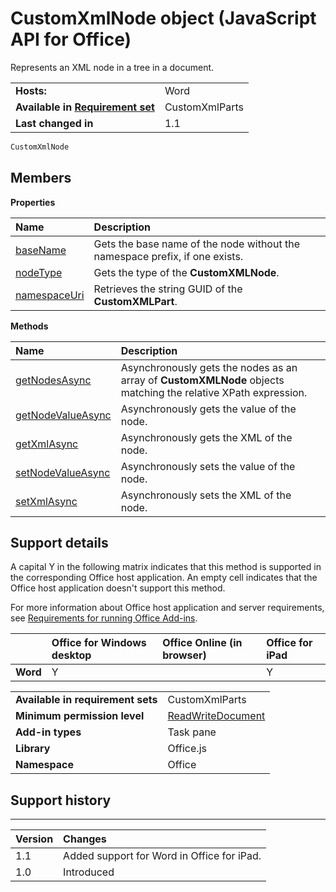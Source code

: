 
# CustomXmlNode object (JavaScript API for Office)
Represents an XML node in a tree in a document.

|||
|:-----|:-----|
|**Hosts:**|Word|
|**Available in [Requirement set](http://msdn.microsoft.com/library/6b6702f2-b0a5-46ab-a356-8dda897ca8ae%28Office.15%29.aspx)**|CustomXmlParts|
|**Last changed in**|1.1|

```js
CustomXmlNode
```


## Members


**Properties**


|**Name**|**Description**|
|:-----|:-----|
|[baseName](../../reference/shared/customxmlnode.basename.md)|Gets the base name of the node without the namespace prefix, if one exists.|
|[nodeType](../../reference/shared/customxmlnode.nodetype.md)|Gets the type of the  **CustomXMLNode**.|
|[namespaceUri](../../reference/shared/customxmlnode.namespaceuri.md)|Retrieves the string GUID of the  **CustomXMLPart**.|

**Methods**


|**Name**|**Description**|
|:-----|:-----|
|[getNodesAsync](../../reference/shared/customxmlnode.getnodesasync.md)|Asynchronously gets the nodes as an array of  **CustomXMLNode** objects matching the relative XPath expression.|
|[getNodeValueAsync](../../reference/shared/customxmlnode.getnodevalueasync.md)|Asynchronously gets the value of the node.|
|[getXmlAsync](../../reference/shared/customxmlnode.getxmlasync.md)|Asynchronously gets the XML of the node.|
|[setNodeValueAsync](../../reference/shared/customxmlnode.setnodevalueasync.md)|Asynchronously sets the value of the node.|
|[setXmlAsync](../../reference/shared/customxmlnode.setxmlasync.md)|Asynchronously sets the XML of the node.|

## Support details


A capital Y in the following matrix indicates that this method is supported in the corresponding Office host application. An empty cell indicates that the Office host application doesn't support this method.

For more information about Office host application and server requirements, see [Requirements for running Office Add-ins](http://msdn.microsoft.com/library/67340567-bb9a-498c-96d3-3f52f28c16bc%28Office.15%29.aspx).


||**Office for Windows desktop**|**Office Online (in browser)**|**Office for iPad**|
|:-----|:-----|:-----|:-----|
|**Word**|Y||Y|

|||
|:-----|:-----|
|**Available in requirement sets**|CustomXmlParts|
|**Minimum permission level**|[ReadWriteDocument](http://msdn.microsoft.com/library/da2efadc-4ebf-45fe-be39-397ac1eb1dbd%28Office.15%29.aspx)|
|**Add-in types**|Task pane|
|**Library**|Office.js|
|**Namespace**|Office|

## Support history



****


|**Version**|**Changes**|
|:-----|:-----|
|1.1|Added support for Word in Office for iPad.|
|1.0|Introduced|
